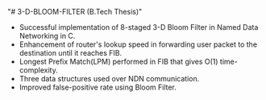 "# 3-D-BLOOM-FILTER (B.Tech Thesis)" 
- Successful implementation of 8-staged 3-D Bloom Filter in Named Data Networking in C.
- Enhancement of router's lookup speed in forwarding user packet to the destination until it reaches FIB.
- Longest Prefix Match(LPM) performed in FIB that gives O(1) time-complexity.
- Three data structures used over NDN communication.
- Improved false-positive rate using Bloom Filter.
